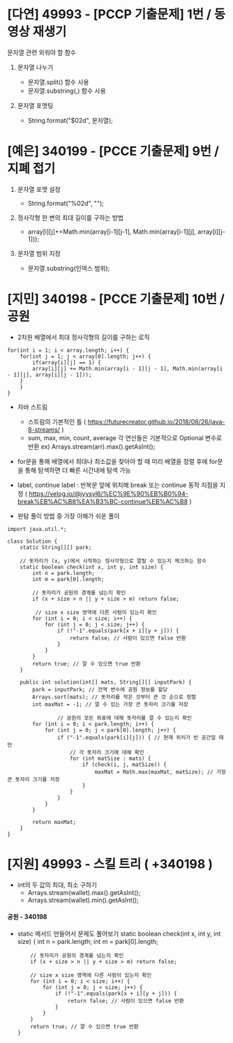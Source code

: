 # [다연] 49993 - [PCCP 기출문제] 1번 / 동영상 재생기

문자열 관련 외워야 할 함수

1. 문자열 나누기
    - 문자열.split() 함수 사용
    - 문자열.substring(,) 함수 사용

2. 문자열 포맷팅
    - String.format("$02d", 문자열);

# [예은] 340199 - [PCCE 기출문제] 9번 / 지폐 접기

1. 문자열 포맷 설정
    - String.format("%02d", "");

2. 정사각형 한 변의 최대 길이를 구하는 방법
    - array[i][j]+=Math.min(array[i-1][j-1], Math.min(array[i-1][j], array[i][j-1]));

3. 문자열 범위 지정
    - 문자열.substring(인덱스 범위);

# [지민] 340198 - [PCCE 기출문제] 10번 / 공원

- 2차원 배열에서 최대 정사각형의 길이를 구하는 로직

```
for(int i = 1; i < array.length; i++) {
    for(int j = 1; j < array[0].length; j++) {
        if(array[i][j] == 1) {
	    array[i][j] += Math.min(array[i - 1][j - 1], Math.min(array[i - 1][j], array[i][j - 1]));
	}
    }
}
```

- 자바 스트림

  - 스트림의 기본적인 틀 ( https://futurecreator.github.io/2018/08/26/java-8-streams/ )
  - sum, max, min, count, average
    각 연산들은 기본적으로 Optional 변수로 반환
    ex) Arrays.stream(arr).max().getAsInt();

- for문을 통해 배열에서 최대나 최소값을 찾아야 할 때 미리 배열을 정렬 후에 for문을 통해 탐색하면 더 빠른 시간내에 탐색 가능

- label, continue
  label : 반복문 앞에 위치해 break 또는 continue 동작 지점을 지정
  ( https://velog.io/@jyysyl6/%EC%9E%90%EB%B0%94-break%EB%AC%B8%EA%B3%BC-continue%EB%AC%B8 )

- 완탐 풀이 방법 중 가장 이해가 쉬운 풀이

```
import java.util.*;

class Solution {
    static String[][] park;

    // 돗자리가 (x, y)에서 시작하는 정사각형으로 깔릴 수 있는지 체크하는 함수
    static boolean check(int x, int y, int size) {
        int n = park.length;
        int m = park[0].length;

        // 돗자리가 공원의 경계를 넘는지 확인
        if (x + size > n || y + size > m) return false;

         // size x size 영역에 다른 사람이 있는지 확인
        for (int i = 0; i < size; i++) {
            for (int j = 0; j < size; j++) {
                if (!"-1".equals(park[x + i][y + j])) {
                    return false; // 사람이 있으면 false 반환
                }
            }
        }
        return true; // 깔 수 있으면 true 반환
    }

    public int solution(int[] mats, String[][] inputPark) {
        park = inputPark; // 전역 변수에 공원 정보를 할당
        Arrays.sort(mats); // 돗자리를 작은 것부터 큰 것 순으로 정렬
        int maxMat = -1; // 깔 수 있는 가장 큰 돗자리 크기를 저장

                // 공원의 모든 좌표에 대해 돗자리를 깔 수 있는지 확인
        for (int i = 0; i < park.length; i++) {
            for (int j = 0; j < park[0].length; j++) {
                if ("-1".equals(park[i][j])) { // 현재 위치가 빈 공간일 때만
                    // 각 돗자리 크기에 대해 확인
                    for (int matSize : mats) {
                        if (check(i, j, matSize)) {
                            maxMat = Math.max(maxMat, matSize); // 가장 큰 돗자리 크기를 저장
                        }
                    }
                }
            }
        }

        return maxMat;
    }
}
```

# [지원] 49993 - 스킬 트리 ( +340198 )

-  int의 두 값의 최대, 최소 구하기
    - Arrays.stream(wallet).max().getAsInt();
    - Arrays.stream(wallet).min().getAsInt();

#### 공원 - 340198

- static 메서드 만들어서 문제도 풀어보기
  static boolean check(int x, int y, int size) {
  int n = park.length;
  int m = park[0].length;

          // 돗자리가 공원의 경계를 넘는지 확인
          if (x + size > n || y + size > m) return false;

          // size x size 영역에 다른 사람이 있는지 확인
          for (int i = 0; i < size; i++) {
              for (int j = 0; j < size; j++) {
                  if (!"-1".equals(park[x + i][y + j])) {
                      return false; // 사람이 있으면 false 반환
                  }
              }
          }
          return true; // 깔 수 있으면 true 반환
      }
